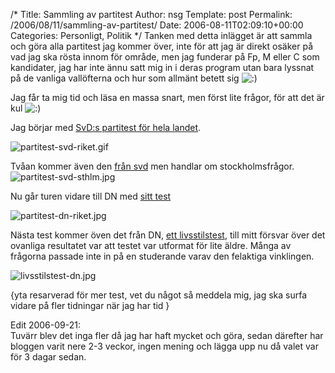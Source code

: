 /*
 Title: Sammling av partitest
 Author: nsg
 Template: post
 Permalink: /2006/08/11/sammling-av-partitest/
 Date: 2006-08-11T02:09:10+00:00
 Categories: Personligt, Politik
*/
Tanken med detta inlägget är att sammla och göra alla partitest jag kommer över, inte för att jag är direkt osäker på vad jag ska rösta innom för område, men jag funderar på Fp, M eller C som kandidater, jag har inte ännu satt mig in i deras program utan bara lyssnat på de vanliga vallöfterna och hur som allmänt betett sig <img src="http://nsg.cc/wp-includes/images/smilies/icon_smile.gif" alt=":)" class="wp-smiley" /> 

Jag får ta mig tid och läsa en massa snart, men först lite frågor, för att det är kul <img src="http://nsg.cc/wp-includes/images/smilies/icon_smile.gif" alt=":)" class="wp-smiley" /> 

Jag börjar med [SvD:s partitest för hela landet][1].

<img id="image99" src="http://cdn.junkpile.se/2006/08/partitest-svd-riket.gif" alt="partitest-svd-riket.gif" />

Tvåan kommer även den [från svd][2] men handlar om stockholmsfrågor.  
<img id="image101" src="http://cdn.junkpile.se/2006/08/partitest-svd-sthlm.jpg" alt="partitest-svd-sthlm.jpg" />

Nu går turen vidare till DN med [sitt test][3]

<img id="image102" src="http://cdn.junkpile.se/2006/08/partitest-dn-riket.jpg" alt="partitest-dn-riket.jpg" />

Nästa test kommer öven det från DN, [ett livsstilstest][4], till mitt försvar över det ovanliga resultatet var att testet var utformat för lite äldre. Många av frågorna passade inte in på en studerande varav den felaktiga vinklingen.

<img id="image103" src="http://cdn.junkpile.se/2006/08/livsstilstest-dn.jpg" alt="livsstilstest-dn.jpg" />

{yta resarverad för mer test, vet du något så meddela mig, jag ska surfa vidare på fler tidningar när jag har tid }

Edit 2006-09-21:  
Tuvärr blev det inga fler då jag har haft mycket och göra, sedan därefter har bloggen varit nere 2-3 veckor, ingen mening och lägga upp nu då valet var för 3 dagar sedan.

<small></small>

 [1]: http://www.svd.se/dynamiskt/inrikes/did_12754625.asp
 [2]: http://www.svd.se/dynamiskt/stockholm24/did_13304528.asp
 [3]: http://www.dn.se/DNet/jsp/polopoly.jsp?d=1264&#038;a=44220&#038;previousRenderType=3
 [4]: http://www.dn.se/DNet/jsp/polopoly.jsp?d=2428